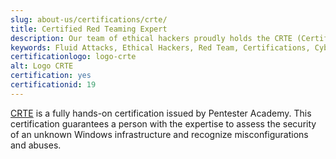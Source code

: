 ```yaml
---
slug: about-us/certifications/crte/
title: Certified Red Teaming Expert
description: Our team of ethical hackers proudly holds the CRTE (Certified Red Teaming Expert) certification, among many others.
keywords: Fluid Attacks, Ethical Hackers, Red Team, Certifications, Cybersecurity, Pentesters, Whitehat Hackers, CRTE
certificationlogo: logo-crte
alt: Logo CRTE
certification: yes
certificationid: 19
---
```


[CRTE](https://www.pentesteracademy.com/redteamlab)
is a fully hands-on certification
issued by Pentester Academy.
This certification guarantees a person with the expertise
to assess the security of an unknown Windows infrastructure
and recognize misconfigurations and abuses.
